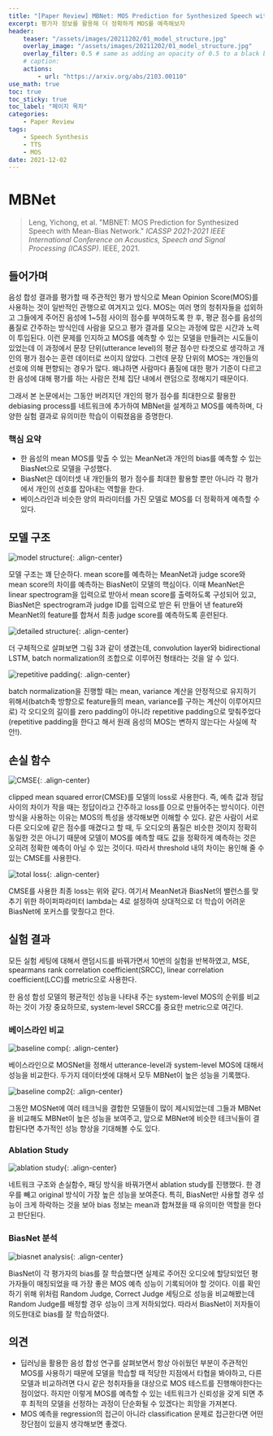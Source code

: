 ```yaml
---
title: "[Paper Review] MBNet: MOS Prediction for Synthesized Speech with Mean-Bias Network"
excerpt: 평가자 정보를 활용해 더 정확하게 MOS를 예측해보자
header:
    teaser: "/assets/images/20211202/01_model_structure.jpg"
    overlay_image: "/assets/images/20211202/01_model_structure.jpg"
    overlay_filter: 0.5 # same as adding an opacity of 0.5 to a black background
    # caption: 
    actions:
        - url: "https://arxiv.org/abs/2103.00110"
use_math: true
toc: true
toc_sticky: true
toc_label: "페이지 목차"
categories: 
    - Paper Review
tags: 
    - Speech Synthesis
    - TTS
    - MOS
date: 2021-12-02
---
```


# MBNet

> Leng, Yichong, et al. "MBNET: MOS Prediction for Synthesized Speech with Mean-Bias Network." *ICASSP 2021-2021 IEEE International Conference on Acoustics, Speech and Signal Processing (ICASSP)*. IEEE, 2021.

## 들어가며

음성 합성 결과를 평가할 때 주관적인 평가 방식으로 Mean Opinion Score(MOS)를 사용하는 것이 일반적인 관행으로 여겨지고 있다. MOS는 여러 명의 청취자들을 섭외하고 그들에게 주어진 음성에 1~5점 사이의 점수를 부여하도록 한 후, 평균 점수를 음성의 품질로 간주하는 방식인데 사람을 모으고 평가 결과를 모으는 과정에 많은 시간과 노력이 투입된다. 이런 문제를 인지하고 MOS를 예측할 수 있는 모델을 만들려는 시도들이 있었는데 이 과정에서 문장 단위(utterance level)의 평균 점수만 타겟으로 생각하고 개인의 평가 점수는 훈련 데이터로 쓰이지 않았다. 그런데 문장 단위의 MOS는 개인들의 선호에 의해 편향되는 경우가 많다. 왜냐하면 사람마다 품질에 대한 평가 기준이 다르고 한 음성에 대해 평가를 하는 사람은 전체 집단 내에서 랜덤으로 정해지기 때문이다.

그래서 본 논문에서는 그동안 버려지던 개인의 평가 점수를 최대한으로 활용한 debiasing process를 네트워크에 추가하여 MBNet을 설계하고 MOS를 예측하며, 다양한 실험 결과로 유의미한 학습이 이뤄졌음을 증명한다.

### 핵심 요약

- 한 음성의 mean MOS를 맞출 수 있는 MeanNet과 개인의 bias를 예측할 수 있는 BiasNet으로 모델을 구성했다.
- BiasNet은 데이터셋 내 개인들의 평가 점수를 최대한 활용할 뿐만 아니라 각 평가에서 개인의 선호를 잡아내는 역할을 한다.
- 베이스라인과 비슷한 양의 파라미터를 가진 모델로 MOS를 더 정확하게 예측할 수 있다.

## 모델 구조

![model structure](/assets/images/20211202/01_model_structure.jpg){: .align-center}  

모델 구조는 꽤 단순하다. mean score를 예측하는 MeanNet과 judge score와 mean score의 차이를 예측하는 BiasNet이 모델의 핵심이다. 이때 MeanNet은 linear spectrogram을 입력으로 받아서 mean score를 출력하도록 구성되어 있고, BiasNet은 spectrogram과 judge ID를 입력으로 받은 뒤 만들어 낸 feature와 MeanNet의 feature를 합쳐서 최종 judge score를 예측하도록 훈련된다.

![detailed structure](/assets/images/20211202/02_detailed_structure.jpg){: .align-center}  

더 구체적으로 살펴보면 그림 3과 같이 생겼는데, convolution layer와 bidirectional LSTM, batch normalization의 조합으로 이루어진 형태라는 것을 알 수 있다.

![repetitive padding](/assets/images/20211202/03_repetitive_padding.jpg){: .align-center}  

batch normalization을 진행할 때는 mean, variance 계산을 안정적으로 유지하기 위해서(batch축 방향으로 feature들의 mean, variance를 구하는 계산이 이루어지므로) 각 오디오의 길이를 zero padding이 아니라 repetitive padding으로 맞춰주었다(repetitive padding을 한다고 해서 원래 음성의 MOS는 변하지 않는다는 사실에 착안!).

## 손실 함수

![CMSE](/assets/images/20211202/04_cmse.jpg){: .align-center}  

clipped mean squared error(CMSE)를 모델의 loss로 사용한다. 즉, 예측 값과 정답 사이의 차이가 작을 때는 정답이라고 간주하고 loss를 0으로 만들어주는 방식이다. 이런 방식을 사용하는 이유는 MOS의 특성을 생각해보면 이해할 수 있다. 같은 사람이 서로 다른 오디오에 같은 점수를 매겼다고 할 때, 두 오디오의 품질은 비슷한 것이지 정확히 동일한 것은 아니기 때문에 모델이 MOS를 예측할 때도 값을 정확하게 예측하는 것은 오히려 정확한 예측이 아닐 수 있는 것이다. 따라서 threshold 내의 차이는 용인해 줄 수 있는 CMSE를 사용한다. 

![total loss](/assets/images/20211202/05_total_loss.jpg){: .align-center}  

CMSE를 사용한 최종 loss는 위와 같다. 여기서 MeanNet과 BiasNet의 밸런스를 맞추기 위한 하이퍼파라미터 lambda는 4로 설정하여 상대적으로 더 학습이 어려운 BiasNet에 포커스를 맞췄다고 한다.

## 실험 결과

모든 실험 세팅에 대해서 랜덤시드를 바꿔가면서 10번의 실험을 반복하였고, MSE, spearmans rank correlation coefficient(SRCC), linear correlation coefficient(LCC)를 metric으로 사용한다.

한 음성 합성 모델의 평균적인 성능을 나타내 주는 system-level MOS의 순위를 비교하는 것이 가장 중요하므로, system-level SRCC를 중요한 metric으로 여긴다.

### 베이스라인 비교

![baseline comp](/assets/images/20211202/06_baseline_comp.jpg){: .align-center}  

베이스라인으로 MOSNet을 정해서 utterance-level과 system-level MOS에 대해서 성능을 비교한다. 두가지 데이터셋에 대해서 모두 MBNet이 높은 성능을 기록했다.

![baseline comp2](/assets/images/20211202/07_baseline_comp2.jpg){: .align-center}  

그동안 MOSNet에 여러 테크닉을 결합한 모델들이 많이 제시되었는데 그들과 MBNet을 비교해도 MBNet이 높은 성능을 보여주고, 앞으로 MBNet에 비슷한 테크닉들이 결합된다면 추가적인 성능 향상을 기대해볼 수도 있다.

### Ablation Study

![ablation study](/assets/images/20211202/08_ablation_study.jpg){: .align-center}  

네트워크 구조와 손실함수, 패딩 방식을 바꿔가면서 ablation study를 진행했다. 한 경우를 빼고 original 방식이 가장 높은 성능을 보여준다. 특히, BiasNet만 사용할 경우 성능이 크게 하락하는 것을 보아 bias 정보는 mean과 합쳐졌을 때 유의미한 역할을 한다고 판단된다.

### BiasNet 분석

![biasnet analysis](/assets/images/20211202/09_biasnet_anal.jpg){: .align-center}  

BiasNet이 각 평가자의 bias를 잘 학습했다면 실제로 주어진 오디오에 할당되었던 평가자들이 매칭되었을 때 가장 좋은 MOS 예측 성능이 기록되어야 할 것이다. 이를 확인하기 위해 위처럼 Random Judge, Correct Judge 세팅으로 성능을 비교해봤는데 Random Judge를 배정할 경우 성능이 크게 저하되었다. 따라서 BiasNet이 저자들이 의도한대로 bias를 잘 학습하였다.

## 의견

- 딥러닝을 활용한 음성 합성 연구를 살펴보면서 항상 아쉬웠던 부분이 주관적인 MOS를 사용하기 때문에 모델을 학습할 때 적당한 지점에서 타협을 봐야하고, 다른 모델과 비교하려면 다시 같은 청취자들을 대상으로 MOS 테스트를 진행해야한다는 점이었다. 하지만 이렇게 MOS를 예측할 수 있는 네트워크가 신뢰성을 갖게 되면 추후 최적의 모델을 선정하는 과정이 단순화될 수 있겠다는 희망을 가져본다.
- MOS 예측을 regression의 접근이 아니라 classification 문제로 접근한다면 어떤 장단점이 있을지 생각해보면 좋겠다.